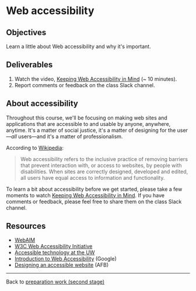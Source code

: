 # Web accessibility

## Objectives

Learn a little about Web accessibility and why it's important.

## Deliverables

1. Watch the video, [Keeping Web Accessibility in Mind](https://youtu.be/yx7hdQqf8lE) (~ 10 minutes).
2. Report comments or feedback on the class Slack channel.

## About accessibility

Throughout this course, we'll be focusing on making web sites and applications that are accessible to and usable by anyone, anywhere, anytime. It's a matter of social justice, it's a matter of designing for the user&mdash;*all* users&mdash;and it's a matter of professionalism.

According to [Wikipedia](https://en.wikipedia.org/wiki/Web_accessibility):

> Web accessibility refers to the inclusive practice of removing barriers that prevent interaction with, or access to websites, by people with disabilities. When sites are correctly designed, developed and edited, all users have equal access to information and functionality.

To learn a bit about accessibility before we get started, please take a few moments to watch [Keeping Web Accessibility in Mind](https://youtu.be/yx7hdQqf8lE). If you have comments or feedback, please feel free to share them on the class Slack channel.

## Resources

- [WebAIM](http://webaim.org/)
- [W3C Web Accessibility Initiative](https://www.w3.org/WAI/intro/accessibility.php)
- [Accessible technology at the UW](http://www.washington.edu/accessibility/web/)
- [Introduction to Web Accessibility](https://webaccessibility.withgoogle.com/course) (Google)
- [Designing an accessible website](http://www.afb.org/info/programs-and-services/technology-evaluation/creating-accessible-websites/123) (AFB)

------

Back to [preparation work (second stage)](second-readme.md)
